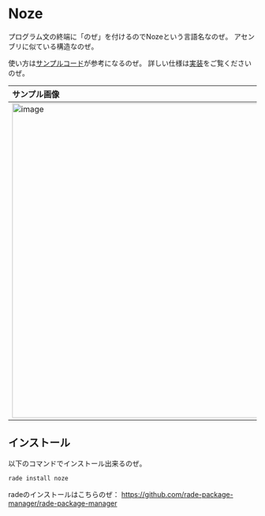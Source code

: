 # Noze
プログラム文の終端に「のぜ」を付けるのでNozeという言語名なのぜ。
アセンブリに似ている構造なのぜ。

使い方は[サンプルコード](./example.nz)が参考になるのぜ。
詳しい仕様は[実装](./src/main.rs)をご覧くださいのぜ。

|サンプル画像|
|:-|
|<img width="639" alt="image" src="https://github.com/user-attachments/assets/a1c205ce-c1b0-4951-a106-e44ba3f21c75">|


## インストール
以下のコマンドでインストール出来るのぜ。
```sh
rade install noze
```
radeのインストールはこちらのぜ：
https://github.com/rade-package-manager/rade-package-manager
